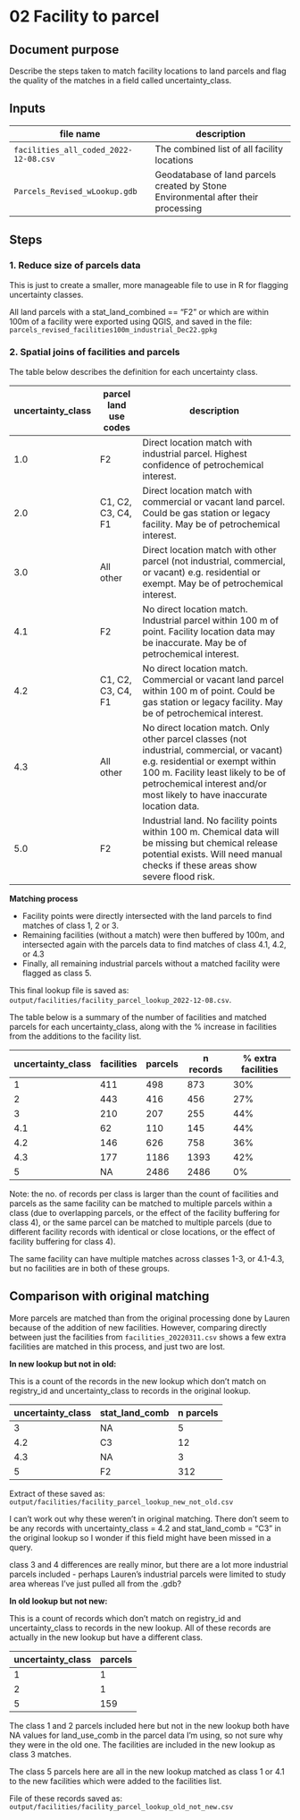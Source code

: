 # 02 Facility to parcel

## Document purpose

Describe the steps taken to match facility locations to land parcels and flag the quality of the matches in a field called uncertainty_class.

## Inputs

| file name | description |
| --- | --- |
| `facilities_all_coded_2022-12-08.csv` | The combined list of all facility locations |
| `Parcels_Revised_wLookup.gdb` | Geodatabase of land parcels created by Stone Environmental after their processing |

## Steps

### 1. Reduce size of parcels data

This is just to create a smaller, more manageable file to use in R for flagging uncertainty classes.

All land parcels with a stat_land_combined == “F2” or which are within 100m of a facility were exported using QGIS, and saved in the file: `parcels_revised_facilities100m_industrial_Dec22.gpkg`

### 2. Spatial joins of facilities and parcels

The table below describes the definition for each uncertainty class.

| uncertainty_class | parcel land use codes | description |
| --- | --- | --- |
| 1.0 | F2 | Direct location match with industrial parcel.  Highest confidence of petrochemical interest. |
| 2.0 | C1, C2, C3, C4, F1 | Direct location match with commercial or vacant land parcel. Could be gas station or legacy facility. May be of  petrochemical interest. |
| 3.0 | All other | Direct location match with other parcel (not industrial, commercial, or vacant) e.g. residential or exempt. May be of petrochemical interest. |
| 4.1 | F2 | No direct location match. Industrial parcel within 100 m of point. Facility location data may be inaccurate. May be of petrochemical interest. |
| 4.2 | C1, C2, C3, C4, F1 | No direct location match. Commercial or vacant land parcel within 100 m of point. Could be gas station or legacy facility. May be of petrochemical interest. |
| 4.3 | All other | No direct location match. Only other parcel classes (not industrial, commercial, or vacant) e.g. residential or exempt within 100 m. Facility least likely to be of petrochemical interest and/or most likely to have inaccurate location data. |
| 5.0 | F2 | Industrial land. No facility points within 100 m. Chemical data will be missing but chemical release potential exists. Will need manual checks if these areas show severe flood risk. |

********************************Matching process********************************

- Facility points were directly intersected with the land parcels to find matches of class 1, 2 or 3.
- Remaining facilities (without a match) were then buffered by 100m, and intersected again with the parcels data to find matches of class 4.1, 4.2, or 4.3
- Finally, all remaining industrial parcels without a matched facility were flagged as class 5.

This final lookup file is saved as: `output/facilities/facility_parcel_lookup_2022-12-08.csv`.

The table below is a summary of the number of facilities and matched parcels for each uncertainty_class, along with the % increase in facilities from the additions to the facility list.

| uncertainty_class | facilities | parcels | n records | % extra facilities |
| --- | --- | --- | --- | --- |
| 1 | 411 | 498 | 873 | 30% |
| 2 | 443 | 416 | 456 | 27% |
| 3 | 210 | 207 | 255 | 44% |
| 4.1 | 62 | 110 | 145 | 44% |
| 4.2 | 146 | 626 | 758 | 36% |
| 4.3 | 177 | 1186 | 1393 | 42% |
| 5 | NA | 2486 | 2486 | 0% |

Note: the no. of records per class is larger than the count of facilities and parcels as the same facility can be matched to multiple parcels within a class (due to overlapping parcels, or the effect of the facility buffering for class 4), or the same parcel can be matched to multiple parcels (due to different facility records with identical or close locations, or the effect of facility buffering for class 4).

The same facility can have multiple matches across classes 1-3, or 4.1-4.3, but no facilities are in both of these groups.

## Comparison with original matching

More parcels are matched than from the original processing done by Lauren because of the addition of new facilities. However, comparing directly between just the facilities from `facilities_20220311.csv` shows a few extra facilities are matched in this process, and just two are lost.

**********************************************************In new lookup but not in old:**********************************************************

This is a count of the records in the new lookup which don’t match on registry_id and uncertainty_class to records in the original lookup.

| uncertainty_class | stat_land_comb | n parcels |
| --- | --- | --- |
| 3 | NA | 5 |
| 4.2 | C3 | 12 |
| 4.3 | NA | 3 |
| 5 | F2 | 312 |

Extract of these saved as: `output/facilities/facility_parcel_lookup_new_not_old.csv`

I can’t work out why these weren’t in original matching. There don’t seem to be any records with uncertainty_class = 4.2 and stat_land_comb = “C3” in the original lookup so I wonder if this field might have been missed in a query. 

class 3 and 4 differences are really minor, but there are a lot more industrial parcels included - perhaps Lauren’s industrial parcels were limited to study area whereas I’ve just pulled all from the .gdb?

****************************************************In old lookup but not new:****************************************************

This is a count of records which don’t match on registry_id and uncertainty_class to records in the new lookup. All of these records are actually in the new lookup but have a different class.

| uncertainty_class | parcels |
| --- | --- |
| 1 | 1 |
| 2 | 1 |
| 5 | 159 |

The class 1 and 2 parcels included here but not in the new lookup both have NA values for land_use_comb in the parcel data I’m using, so not sure why they were in the old one. The facilities are included in the new lookup as class 3 matches.

The class 5 parcels here are all in the new lookup matched as class 1 or 4.1 to the new facilities which were added to the facilities list.

File of these records saved as: `output/facilities/facility_parcel_lookup_old_not_new.csv`